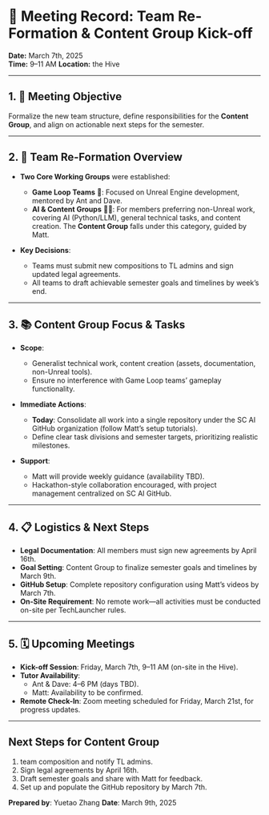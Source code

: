 # 📅 Meeting Record: Team Re-Formation & Content Group Kick-off  

**Date:** March 7th, 2025  
**Time:** 9–11 AM 
**Location:** the Hive

---

## 1. 🎯 Meeting Objective  
Formalize the new team structure, define responsibilities for the **Content Group**, and align on actionable next steps for the semester.  

---

## 2. 👥 Team Re-Formation Overview  
- **Two Core Working Groups** were established:  
  - **Game Loop Teams** 👾: Focused on Unreal Engine development, mentored by Ant and Dave.  
  - **AI & Content Groups** 🤖📝: For members preferring non-Unreal work, covering AI (Python/LLM), general technical tasks, and content creation. The **Content Group** falls under this category, guided by Matt.  

- **Key Decisions**:  
  - Teams must submit new compositions to TL admins and sign updated legal agreements.  
  - All teams to draft achievable semester goals and timelines by week’s end.  

---

## 3. 📚 Content Group Focus & Tasks  
- **Scope**:  
  - Generalist technical work, content creation (assets, documentation, non-Unreal tools).  
  - Ensure no interference with Game Loop teams’ gameplay functionality.  

- **Immediate Actions**:  
  - **Today**: Consolidate all work into a single repository under the SC AI GitHub organization (follow Matt’s setup tutorials).  
  - Define clear task divisions and semester targets, prioritizing realistic milestones.  

- **Support**:  
  - Matt will provide weekly guidance (availability TBD).  
  - Hackathon-style collaboration encouraged, with project management centralized on SC AI GitHub.  

---

## 4. 📋 Logistics & Next Steps  
- **Legal Documentation**: All members must sign new agreements by April 16th.  
- **Goal Setting**: Content Group to finalize semester goals and timelines by March 9th.  
- **GitHub Setup**: Complete repository configuration using Matt’s videos by March 7th.  
- **On-Site Requirement**: No remote work—all activities must be conducted on-site per TechLauncher rules.  

---

## 5. 🗓️ Upcoming Meetings  
- **Kick-off Session**: Friday, March 7th, 9–11 AM (on-site in the Hive).  
- **Tutor Availability**:  
  - Ant & Dave: 4–6 PM (days TBD).  
  - Matt: Availability to be confirmed.  
- **Remote Check-In**: Zoom meeting scheduled for Friday, March 21st, for progress updates.  

---

## Next Steps for Content Group  
1. team composition and notify TL admins.  
2. Sign legal agreements by April 16th.  
3. Draft semester goals and share with Matt for feedback.  
4. Set up and populate the GitHub repository by March 7th.  

**Prepared by**: Yuetao Zhang
**Date**: March 9th, 2025  